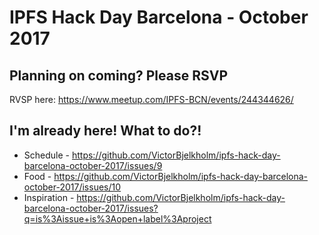 # IPFS Hack Day Barcelona - October 2017

## Planning on coming? Please RSVP

RVSP here: https://www.meetup.com/IPFS-BCN/events/244344626/

## I'm already here! What to do?!

- Schedule - https://github.com/VictorBjelkholm/ipfs-hack-day-barcelona-october-2017/issues/9
- Food - https://github.com/VictorBjelkholm/ipfs-hack-day-barcelona-october-2017/issues/10
- Inspiration - https://github.com/VictorBjelkholm/ipfs-hack-day-barcelona-october-2017/issues?q=is%3Aissue+is%3Aopen+label%3Aproject
